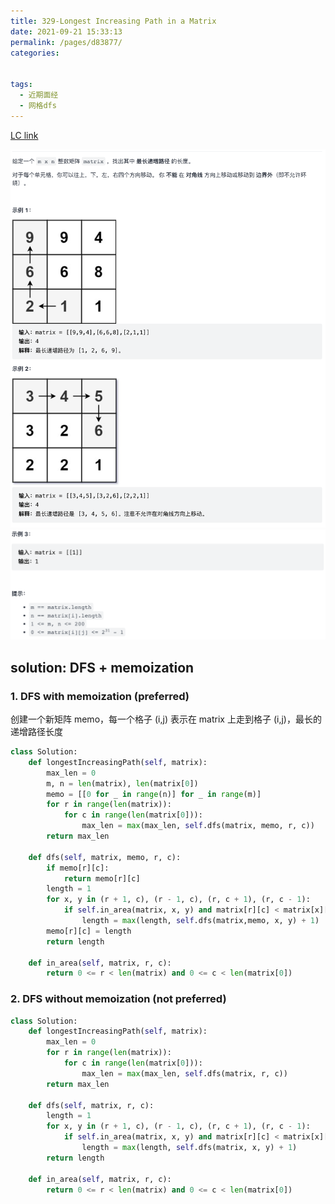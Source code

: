 ```yaml
---
title: 329-Longest Increasing Path in a Matrix
date: 2021-09-21 15:33:13
permalink: /pages/d83877/
categories:
  

tags:
  - 近期面经
  - 网格dfs
---
```

[LC link](https://leetcode.com/problems/longest-increasing-path-in-a-matrix/)


![](https://raw.githubusercontent.com/emmableu/image/master/329-0.png)
![](https://raw.githubusercontent.com/emmableu/image/master/329-1.png)

## solution: DFS + memoization
### 1. DFS with memoization (preferred)
创建一个新矩阵 memo，每一个格子 (i,j) 表示在 matrix 上走到格子 (i,j)，最长的递增路径长度

```python
class Solution:
    def longestIncreasingPath(self, matrix):
        max_len = 0
        m, n = len(matrix), len(matrix[0])
        memo = [[0 for _ in range(n)] for _ in range(m)]
        for r in range(len(matrix)):
            for c in range(len(matrix[0])):
                max_len = max(max_len, self.dfs(matrix, memo, r, c))
        return max_len
    
    def dfs(self, matrix, memo, r, c):
        if memo[r][c]:
            return memo[r][c]
        length = 1
        for x, y in (r + 1, c), (r - 1, c), (r, c + 1), (r, c - 1):
            if self.in_area(matrix, x, y) and matrix[r][c] < matrix[x][y]:
                length = max(length, self.dfs(matrix,memo, x, y) + 1)
        memo[r][c] = length
        return length
    
    def in_area(self, matrix, r, c):
        return 0 <= r < len(matrix) and 0 <= c < len(matrix[0])
```
### 2. DFS without memoization (not preferred)
```python
class Solution:
    def longestIncreasingPath(self, matrix):
        max_len = 0
        for r in range(len(matrix)):
            for c in range(len(matrix[0])):
                max_len = max(max_len, self.dfs(matrix, r, c))
        return max_len
    
    def dfs(self, matrix, r, c):
        length = 1
        for x, y in (r + 1, c), (r - 1, c), (r, c + 1), (r, c - 1):
            if self.in_area(matrix, x, y) and matrix[r][c] < matrix[x][y]:
                length = max(length, self.dfs(matrix, x, y) + 1)
        return length
    
    def in_area(self, matrix, r, c):
        return 0 <= r < len(matrix) and 0 <= c < len(matrix[0])
```
